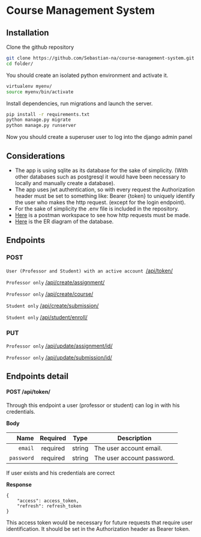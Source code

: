 # Course Management System

## Installation
Clone the github repository

```sh
git clone https://github.com/Sebastian-na/course-management-system.git folder
cd folder/
```

You should create an isolated python environment and activate it.

```sh
virtualenv myenv/
source myenv/bin/activate
```

Install dependencies, run migrations and launch the server. 

```sh
pip install -r requirements.txt 
python manage.py migrate
python manage.py runserver
```

Now you should create a superuser user to log into the django admin panel

## Considerations
- The app is using sqlite as its database for the sake of simplicity. (With other databases such as postgresql it would have been necessary to locally and manually create a database). 
- The app uses jwt authentication, so with every request the Authorization header must be set to something like: Bearer {token} to uniquely identify the user who makes the http request. (except for the login endpoint).
- For the sake of simplicity the .env file is included in the repository.
- [Here](https://web.postman.co/workspace/e90f4008-b6b4-4c3c-b5ab-12861c561b54) is a postman workspace to see how http requests must be made.
- [Here](https://drawsql.app/platzi-1/diagrams/hi) is the ER diagram of the database.

## Endpoints

### POST
`User (Professor and Student) with an active account `[/api/token/](#login)

`Professor only`  [/api/create/assignment/](#create-assignment) 

`Professor only`  [/api/create/course/](#create-course) 

`Student only`  [/api/create/submission/](#create-submission) 

`Student only` [/api/student/enroll/](#enroll-student)

### PUT
`Professor only`  [/api/update/assignment/id/](#update-assignment)

`Professor only`  [/api/update/submission/id/](#update-submission)

## Endpoints detail

#### POST /api/token/

Through this endpoint a user (professor or student) can log in with his credentials.

**Body**

|          Name | Required |  Type   | Description                                                                                                                                                           |
| -------------:|:--------:|:-------:| --------------------------------------------------------------------------------------------------------------------------------------------------------------------- |
|     `email` | required | string  | The user account email.                                                                     |
|     `password` | required | string  | The user account password.                                                                     |

If user exists and his credentials are correct

**Response**

```
{
    "access": access_token,
	"refresh": refresh_token
}

```

This access token would be necessary for future requests that require user identification. It should be set in the Authorization header as Bearer token.

